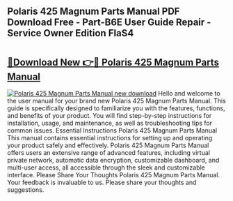 ## Polaris 425 Magnum Parts Manual PDF Download Free - Part-B6E User Guide Repair - Service Owner Edition FIaS4

# <h2><a href="http://bc88170.oget.top/?id=Polaris+425+Magnum+Parts+Manual">🔗Download New 👉🔴 Polaris 425 Magnum Parts Manual</a></h2>

[![Polaris 425 Magnum Parts Manual new download](https://i.imgur.com/5g1atiW.png)](http://bc88170.oget.top/?id=Polaris+425+Magnum+Parts+Manual)
Hello and welcome to the user manual for your brand new Polaris 425 Magnum Parts Manual. This guide is specifically designed to familiarize you with the features, functions, and benefits of your product. You will find step-by-step instructions for installation, usage, and maintenance, as well as troubleshooting tips for common issues. Essential Instructions Polaris 425 Magnum Parts Manual This manual contains essential instructions for setting up and operating your product safely and effectively. Polaris 425 Magnum Parts Manual offers users an extensive range of advanced features, including virtual private network, automatic data encryption, customizable dashboard, and multi-user access, all accessible through the sleek and customizable interface. Please Share Your Thoughts Polaris 425 Magnum Parts Manual. Your feedback is invaluable to us. Please share your thoughts and suggestions.
